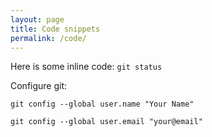 ```yaml
---
layout: page
title: Code snippets
permalink: /code/
---
```


Here is some inline code: `git status`

Configure git:

`git config --global user.name "Your Name"`

`git config --global user.email "your@email"`

